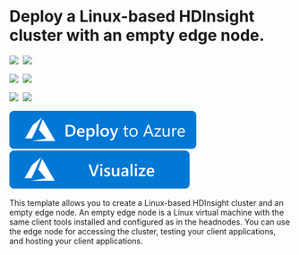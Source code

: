 # Deploy a Linux-based HDInsight cluster with an empty edge node.

<IMG SRC="https://azurequickstartsservice.blob.core.windows.net/badges/101-hdinsight-linux-with-edge-node/PublicLastTestDate.svg" />&nbsp;
<IMG SRC="https://azurequickstartsservice.blob.core.windows.net/badges/101-hdinsight-linux-with-edge-node/PublicDeployment.svg" />&nbsp;

<IMG SRC="https://azurequickstartsservice.blob.core.windows.net/badges/101-hdinsight-linux-with-edge-node/FairfaxLastTestDate.svg" />&nbsp;
<IMG SRC="https://azurequickstartsservice.blob.core.windows.net/badges/101-hdinsight-linux-with-edge-node/FairfaxDeployment.svg" />&nbsp;

<IMG SRC="https://azurequickstartsservice.blob.core.windows.net/badges/101-hdinsight-linux-with-edge-node/BestPracticeResult.svg" />&nbsp;
<IMG SRC="https://azurequickstartsservice.blob.core.windows.net/badges/101-hdinsight-linux-with-edge-node/CredScanResult.svg" />&nbsp;

<a href="https://portal.azure.com/#create/Microsoft.Template/uri/https%3A%2F%2Fraw.githubusercontent.com%2FAzure%2Fazure-quickstart-templates%2Fmaster%2F101-hdinsight-linux-with-edge-node%2Fazuredeploy.json" target="_blank">
    <img src="https://raw.githubusercontent.com/Azure/azure-quickstart-templates/master/1-CONTRIBUTION-GUIDE/images/deploytoazure.svg?sanitize=true"/>
</a>
<a href="http://armviz.io/#/?load=https%3A%2F%2Fraw.githubusercontent.com%2FAzure%2Fazure-quickstart-templates%2Fmaster%2F101-hdinsight-linux-with-edge-node%2Fazuredeploy.json" target="_blank">
    <img src="https://raw.githubusercontent.com/Azure/azure-quickstart-templates/master/1-CONTRIBUTION-GUIDE/images/visualizebutton.svg?sanitize=true"/>
</a>

This template allows you to create a Linux-based HDInsight cluster and an empty edge node. An empty edge node is a Linux virtual machine with the same client tools installed and configured as in the headnodes. You can use the edge node for accessing the cluster, testing your client applications, and hosting your client applications. 

